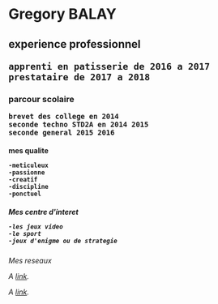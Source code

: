<h1>Gregory BALAY 
  <h2> experience professionnel
    
    apprenti en patisserie de 2016 a 2017 
    prestataire de 2017 a 2018 
    
  <h3>parcour scolaire
  
    brevet des college en 2014 
    seconde techno STD2A en 2014 2015
    seconde general 2015 2016
    
  <h4>mes qualite 
  
    -meticuleux 
    -passionne
    -creatif 
    -discipline
    -ponctuel
    
  <h5>Mes centre d'interet 
    
    -les jeux video 
    -le sport
    -jeux d'enigme ou de strategie
    
  <h6>Mes reseaux 
  
  <p>A <a href="https://www.facebook.com/gregory.balay.9">link</a>.</p>
  <p>A <a href="https://www.instagram.com/diyu_yao/">link</a>.</p>
